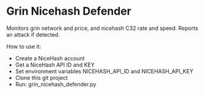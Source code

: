 # Grin Nicehash Defender

Monitors grin network and price, and nicehash C32 rate and speed.
Reports an attack if detected.

How to use it:
* Create a NiceHash account
* Get a NiceHash API ID and KEY
* Set environment variables NICEHASH_API_ID and NICEHASH_API_KEY
* Clone this git project
* Run:  grin_nicehash_defender.py
